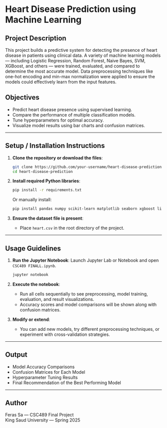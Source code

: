 
# Heart Disease Prediction using Machine Learning

## Project Description
This project builds a predictive system for detecting the presence of heart disease in patients using clinical data. A variety of machine learning models — including Logistic Regression, Random Forest, Naive Bayes, SVM, XGBoost, and others — were trained, evaluated, and compared to determine the most accurate model. Data preprocessing techniques like one-hot encoding and min-max normalization were applied to ensure the models could effectively learn from the input features.

## Objectives
- Predict heart disease presence using supervised learning.
- Compare the performance of multiple classification models.
- Tune hyperparameters for optimal accuracy.
- Visualize model results using bar charts and confusion matrices.

---

## Setup / Installation Instructions

1. **Clone the repository or download the files**:
   ```bash
   git clone https://github.com/your-username/heart-disease-prediction.git
   cd heart-disease-prediction
   ```

2. **Install required Python libraries**:
   ```bash
   pip install -r requirements.txt
   ```

   Or manually install:
   ```bash
   pip install pandas numpy scikit-learn matplotlib seaborn xgboost lightgbm
   ```

3. **Ensure the dataset file is present**:
   - Place `heart.csv` in the root directory of the project.

---

## Usage Guidelines

1. **Run the Jupyter Notebook**:
   Launch Jupyter Lab or Notebook and open `CSC489 FINALL.ipynb`.

   ```bash
   jupyter notebook
   ```

2. **Execute the notebook**:
   - Run all cells sequentially to see preprocessing, model training, evaluation, and result visualizations.
   - Accuracy scores and model comparisons will be shown along with confusion matrices.

3. **Modify or extend**:
   - You can add new models, try different preprocessing techniques, or experiment with cross-validation strategies.

---

## Output

- Model Accuracy Comparisons
- Confusion Matrices for Each Model
- Hyperparameter Tuning Results
- Final Recommendation of the Best Performing Model

---

## Author
Feras Sa — CSC489 Final Project  
King Saud University — Spring 2025
